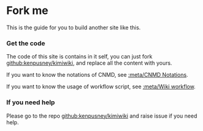 Fork me
========

This is the guide for you to build another site like this.

### Get the code

The code of this site is contains in it self, you can just fork [github:kenpusney/kimiwiki](), and replace all the content with yours.

If you want to know the notations of CNMD, see [:meta/CNMD Notations]().

If you want to know the usage of workflow script, see [:meta/Wiki workflow]().

### If you need help

Please go to the repo [github:kenpusney/kimiwiki]() and raise issue if you need help.